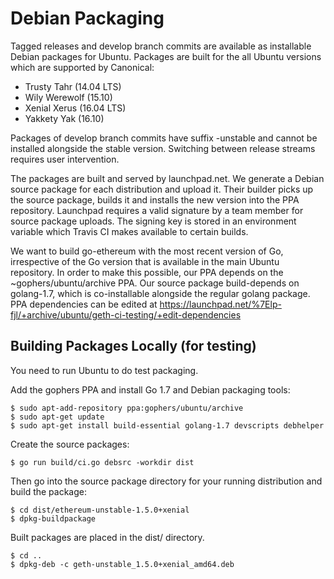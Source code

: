 # Debian Packaging

Tagged releases and develop branch commits are available as installable Debian packages
for Ubuntu. Packages are built for the all Ubuntu versions which are supported by
Canonical:

- Trusty Tahr (14.04 LTS)
- Wily Werewolf (15.10)
- Xenial Xerus (16.04 LTS)
- Yakkety Yak (16.10)

Packages of develop branch commits have suffix -unstable and cannot be installed alongside
the stable version. Switching between release streams requires user intervention.

The packages are built and served by launchpad.net. We generate a Debian source package
for each distribution and upload it. Their builder picks up the source package, builds it
and installs the new version into the PPA repository. Launchpad requires a valid signature
by a team member for source package uploads. The signing key is stored in an environment
variable which Travis CI makes available to certain builds.

We want to build go-ethereum with the most recent version of Go, irrespective of the Go
version that is available in the main Ubuntu repository. In order to make this possible,
our PPA depends on the ~gophers/ubuntu/archive PPA. Our source package build-depends on
golang-1.7, which is co-installable alongside the regular golang package. PPA dependencies
can be edited at https://launchpad.net/%7Elp-fjl/+archive/ubuntu/geth-ci-testing/+edit-dependencies

## Building Packages Locally (for testing)

You need to run Ubuntu to do test packaging.

Add the gophers PPA and install Go 1.7 and Debian packaging tools:

    $ sudo apt-add-repository ppa:gophers/ubuntu/archive
    $ sudo apt-get update
    $ sudo apt-get install build-essential golang-1.7 devscripts debhelper

Create the source packages:

    $ go run build/ci.go debsrc -workdir dist

Then go into the source package directory for your running distribution and build the package:

    $ cd dist/ethereum-unstable-1.5.0+xenial
    $ dpkg-buildpackage

Built packages are placed in the dist/ directory.

    $ cd ..
    $ dpkg-deb -c geth-unstable_1.5.0+xenial_amd64.deb
